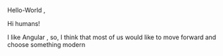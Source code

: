 Hello-World ,

Hi humans!

I like Angular , so, I think that most of us would like to move forward and choose something modern
